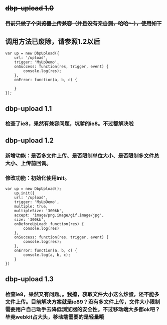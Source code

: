 ## ~~dbp-upload 1.0~~

### ~~目前只做了个浏览器上传兼容（并且没有亲自测，哈哈～），使用如下~~
## 调用方法已废除，请参照1.2以后

	var up = new DbpUpload({
    	url: '/upload',
    	trigger: 'MyUpDemo',
    	onSuccess: function(res, trigger, event) {
        	console.log(res);
    	},
    	onError: function(a, b, c) {

    	}
	});

## dbp-upload 1.1

### 检查了ie8，果然有兼容问题，坑爹的ie8。不过都解决啦

## dbp-upload 1.2
### 新增功能：是否多文件上传、是否限制单位大小、是否限制多文件总大小、上传前回调。
### 修改功能：初始化使用init。
	var up = new DbpUpload();
		up.init({
    	url: '/upload',
    	trigger: 'MyUpDemo',
    	multiple: true,
    	multipleSize: '300kb',
    	accept: 'image/png,image/gif,image/jpg',
    	size: '300kb',
    	onBeforeUpLoad: function(res) {
        	console.log(res)
    	},
    	onSuccess: function(res, trigger, event) {
        	console.log(res);
    	},
    	onError: function(a, b, c) {
        	console.log(a, b, c);
    	}
	})
	
## dbp-upload 1.3
### 检查ie8，果然又有问题。。我擦，获取文件大小这么炒蛋，还不能多文件上传。目前解决方案就是ie89？没有多文件上传，文件大小限制需要用户自己动手去降低浏览器的安全性。不过移动端大多都ok吧？毕竟webkit占大头，移动端需要的是轻量哦